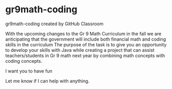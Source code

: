 # gr9math-coding
gr9math-coding created by GitHub Classroom

With the upcoming changes to the Gr 9 Math Curriculum in the fall we are anticipating that the government will include both financial math and coding skills in the curriculum
The purpose of the task is to give you an opportunity to develop your skills with Java while creating a project that can assist teachers/students in Gr 9 math next year by combining math concepts with coding concepts.

I want you to have fun

Let me know if I can help with anything.
